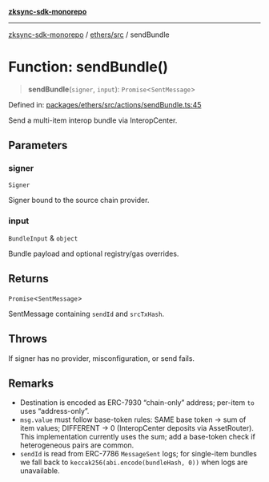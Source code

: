 [**zksync-sdk-monorepo**](../../../README.md)

---

[zksync-sdk-monorepo](../../../README.md) / [ethers/src](../README.md) / sendBundle

# Function: sendBundle()

> **sendBundle**(`signer`, `input`): `Promise`\<`SentMessage`\>

Defined in: [packages/ethers/src/actions/sendBundle.ts:45](https://github.com/dutterbutter/zksync-sdk/blob/128d557933eb10f01edd78c0b3392137ca480daf/packages/ethers/src/actions/sendBundle.ts#L45)

Send a multi-item interop bundle via InteropCenter.

## Parameters

### signer

`Signer`

Signer bound to the source chain provider.

### input

`BundleInput` & `object`

Bundle payload and optional registry/gas overrides.

## Returns

`Promise`\<`SentMessage`\>

SentMessage containing `sendId` and `srcTxHash`.

## Throws

If signer has no provider, misconfiguration, or send fails.

## Remarks

- Destination is encoded as ERC-7930 “chain-only” address; per-item `to` uses “address-only”.
- `msg.value` must follow base-token rules:
  SAME base token → sum of item values; DIFFERENT → 0 (InteropCenter deposits via AssetRouter).
  This implementation currently uses the sum; add a base-token check if heterogeneous pairs are common.
- `sendId` is read from ERC-7786 `MessageSent` logs; for single-item bundles we fall back to
  `keccak256(abi.encode(bundleHash, 0))` when logs are unavailable.

